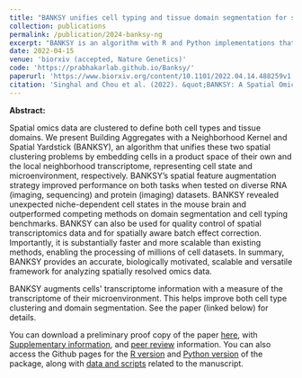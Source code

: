 ```yaml
---
title: "BANKSY unifies cell typing and tissue domain segmentation for scalable spatial omics data analysis"
collection: publications
permalink: /publication/2024-banksy-ng
excerpt: "BANKSY is an algorithm with R and Python implementations that identifies both cell types and tissue domains from spatially-resolved -omics data by incorporating spatial kernels capturing microenvironmental information, applicable to a range of spatially-resolved technologies, and scalable to millions of cells.<br/><img src="/images/banksy_fig1.png">"
date: 2022-04-15
venue: 'biorxiv (accepted, Nature Genetics)'
code: 'https://prabhakarlab.github.io/Banksy/'
paperurl: 'https://www.biorxiv.org/content/10.1101/2022.04.14.488259v1.full'
citation: 'Singhal and Chou et al. (2022). &quot;BANKSY: A Spatial Omics Algorithm that Unifies Cell Type Clustering and Tissue Domain Segmentation.&quot; <i>bioarxiv</i>. 1(1).'
---
```


**Abstract:**

Spatial omics data are clustered to define both cell types and tissue domains. We present Building Aggregates with a Neighborhood Kernel and Spatial Yardstick (BANKSY), an algorithm that unifies these two spatial clustering problems by embedding cells in a product space of their own and the local neighborhood transcriptome, representing cell state and microenvironment, respectively. BANKSY’s spatial feature augmentation strategy improved performance on both tasks when tested on diverse RNA (imaging, sequencing) and protein (imaging) datasets. BANKSY revealed unexpected niche-dependent cell states in the mouse brain and outperformed competing methods on domain segmentation and cell typing benchmarks. BANKSY can also be used for quality control of spatial transcriptomics data and for spatially aware batch effect correction. Importantly, it is substantially faster and more scalable than existing methods, enabling the processing of millions of cell datasets. In summary, BANKSY provides an accurate, biologically motivated, scalable and versatile framework for analyzing spatially resolved omics data.

[](/images/banksy_schematic_1.png)
BANKSY augments cells' transcriptome information with a measure of the transcriptome of their microenvironment. This helps improve both cell type clustering and domain segmentation. See the paper (linked below) for details. 

You can download a preliminary proof copy of the paper [here](/files/41588_2024_1664_Author.pdf), with [Supplementary information](/files/41588_2024_1664_MOESM1_ESM.pdf), and [peer review](/files/41588_2024_1664_MOESM3_ESM.pdf) information. You can also access the Github pages for the [R version](https://prabhakarlab.github.io/Banksy/) and [Python version](https://github.com/prabhakarlab/Banksy_py) of the package, along with [data and scripts](https://zenodo.org/records/10258795) related to the manuscript. 


